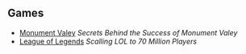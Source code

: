 ## Games

  * [Monument Valey](https://www.youtube.com/watch?v=z-dqzxYAyE0) _Secrets Behind the Success of Monument Valey_
  * [League of Legends](https://www.youtube.com/watch?v=_jsMpmWaq7I) _Scalling LOL to 70 Million Players_